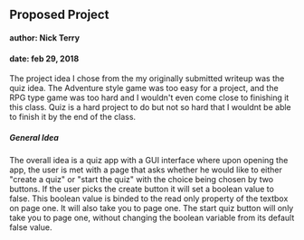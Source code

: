 ## Proposed Project
#### author: Nick Terry
#### date: feb 29, 2018  

 The project idea I chose from the my originally submitted writeup was the quiz idea. The Adventure style game was too easy for a project,
 and the RPG type game was too hard and I wouldn't even come close to finishing it this class. Quiz is a hard project to do but not so hard that I wouldnt be able to 
finish it by the end of the class.  
 ##### General Idea
The overall idea is a quiz app with a GUI interface where upon opening the app, the user is met with a page that asks whether he would like 
to either "create a quiz" or "start the quiz" with the choice being chosen by two buttons. If the user picks the create button 
it will set a boolean value to false. This boolean value is binded to the read only property of the textbox on page one. 
It will also take you to page one. The start quiz button will only take you to page one, without changing the boolean 
variable from its default false value. 